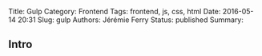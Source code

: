 Title: Gulp
Category: Frontend
Tags: frontend, js, css, html
Date: 2016-05-14 20:31
Slug: gulp
Authors: Jérémie Ferry
Status: published
Summary:

## Intro


